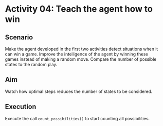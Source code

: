 # Activity 04: Teach the agent how to win

## Scenario 

Make the agent developed in the first two activities detect situations when it can win a game. Improve the intelligence of the agent by winning these games instead of making a random move. Compare the number of possible states to the random play. 

## Aim 

​Watch how optimal steps reduces the number of states to be considered.

## Execution 

Execute the call `count_possibilities()` to start counting all possibilities.